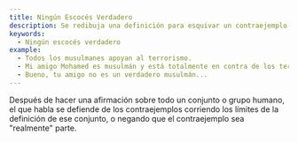 ```yaml
---
title: Ningún Escocés Verdadero
description: Se redibuja una definición para esquivar un contraejemplo, o se lo extrae del conjunto definido.
keywords:
  - Ningún escocés verdadero
example:
  - Todos los musulmanes apoyan al terrorismo.
  - Mi amigo Mohamed es musulmán y está totalmente en contra de los terroristas.
  - Bueno, tu amigo no es un verdadero musulmán...
---
```

Después de hacer una afirmación sobre todo un conjunto o grupo humano, el que habla se defiende de los contraejemplos corriendo los límites de la definición de ese conjunto, o negando que el contraejemplo sea "realmente" parte.
